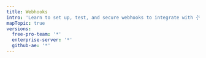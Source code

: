 ```yaml
---
title: Webhooks
intro: 'Learn to set up, test, and secure webhooks to integrate with {% data variables.product.prodname_dotcom %}.'
mapTopic: true
versions:
  free-pro-team: '*'
  enterprise-server: '*'
  github-ae: '*'
---
```


